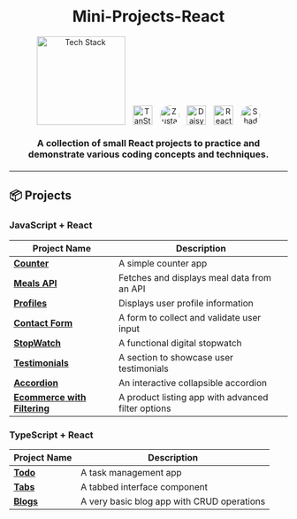 <h1 align="center">
  <br>
  Mini-Projects-React
  <br>
</h1>

<div align="center">
  <img src="https://skillicons.dev/icons?i=js,ts,react,github" alt="Tech Stack" width="160" style="margin: 0 5px;">
  <img src="https://tanstack.com/assets/logo-color-100w-br5_Ikqp.png" alt="TanStack" width="35" style="margin: 0 5px;">
  <img src="https://encrypted-tbn0.gstatic.com/images?q=tbn:ANd9GcRpHj4UwTW4ANSlNjzQOiiOqfDa6kal9RpF0A&s" alt="Zustand" width="35" style="margin: 0 5px; border-radius:50%">
  <img src="https://img.daisyui.com/images/daisyui/daisyui-logo-2000.png" alt="DaisyUI" width="35" style="margin: 0 5px;">
  <img src="https://react-hook-form.com/images/logo/react-hook-form-logo-only.svg" alt="React Hook Form" width="35" style="margin: 0 5px;">
  <img src="https://avatars.githubusercontent.com/u/139895814?v=4" alt="Shadcn UI" width="35" style="margin: 0 5px; border-radius:50%">  
</div>

<h3 align="center" style="margin: 20px 0;">
  A collection of small React projects to practice and demonstrate various coding concepts and techniques.
</h3>

---

## 📦 Projects

### JavaScript + React

<div align="center">

| Project Name                                                                                                                         | Description                                        |
| ------------------------------------------------------------------------------------------------------------------------------------ | -------------------------------------------------- |
| [**Counter**](https://github.com/soumadip-dev/Mini-Projects-React/blob/main/BASIC-PROJECT-JS-REACT/src/routes/Counter.jsx)           | A simple counter app                               |
| [**Meals API**](https://github.com/soumadip-dev/Mini-Projects-React/blob/main/BASIC-PROJECT-JS-REACT/src/routes/Meals.lazy.jsx)      | Fetches and displays meal data from an API         |
| [**Profiles**](https://github.com/soumadip-dev/Mini-Projects-React/blob/main/BASIC-PROJECT-JS-REACT/src/routes/Profiles.jsx)         | Displays user profile information                  |
| [**Contact Form**](https://github.com/soumadip-dev/Mini-Projects-React/blob/main/BASIC-PROJECT-JS-REACT/src/routes/Form.jsx)         | A form to collect and validate user input          |
| [**StopWatch**](https://github.com/soumadip-dev/Mini-Projects-React/blob/main/BASIC-PROJECT-JS-REACT/src/routes/StopWatch.jsx)       | A functional digital stopwatch                     |
| [**Testimonials**](https://github.com/soumadip-dev/Mini-Projects-React/blob/main/BASIC-PROJECT-JS-REACT/src/routes/Testimonials.jsx) | A section to showcase user testimonials            |
| [**Accordion**](https://github.com/soumadip-dev/Mini-Projects-React/blob/main/BASIC-PROJECT-JS-REACT/src/routes/Accordion.jsx)       | An interactive collapsible accordion               |
| [**Ecommerce with Filtering**](https://github.com/soumadip-dev/Mini-Projects-React/tree/main/E-COMMERCE-FILTERING-PROJECT-JS-REACT)  | A product listing app with advanced filter options |

</div>

### TypeScript + React

<div align="center">

| Project Name                                                                                                                    | Description                                |
| ------------------------------------------------------------------------------------------------------------------------------- | ------------------------------------------ |
| [**Todo**](https://github.com/soumadip-dev/Mini-Projects-React/blob/main/TYPESCRIPT-REACT-LEARNING/src/Components/TodoList.tsx) | A task management app                      |
| [**Tabs**](https://github.com/soumadip-dev/Mini-Projects-React/tree/main/TABS-PROJECT-TS-REACT)                                 | A tabbed interface component               |
| [**Blogs**](https://github.com/soumadip-dev/Mini-Projects-React/tree/main/BLOGS-PROJECT-TS_REACT)                               | A very basic blog app with CRUD operations |

</div>
